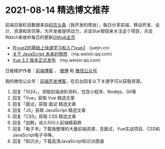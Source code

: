 # 2021-08-14 精选博文推荐

前端日报栏目数据来自[码农头条](https://toutiao.qdkfweb.cn/)（我开发的爬虫），每日分享前端、移动开发、设计、资源和资讯等，为开发者提供动力，点击Star按钮来关注这个项目，点击Watch来收听每日的更新[Github主页](https://github.com/kujian/frontendDaily)
* [在vue2的基础上快速学习和入门vue3](https://juejin.cn/post/6995845382005751815) （juejin.cn）
* [关于 JavaScript 未来的猜想](https://mp.weixin.qq.com/s?__biz=MzAxNDEwNjk5OQ==&mid=2650433240&idx=1&sn=af2c71d94431b028bceaba44cbb2437f) （mp.weixin.qq.com）
* [Vue 3.2 版本正式发布](https://mp.weixin.qq.com/s?__biz=Mzg2MzI0OTI0MA==&mid=2247485568&idx=1&sn=9297e7eeaca3274a0fd34f3a26447836) （mp.weixin.qq.com）

日报维护作者：[前端博客](https://qdkfweb.cn/) 、 [微博](http://weibo.com/kujian) 和 [微信公众号](https://open.weixin.qq.com/qr/code?username=caibaojian_com)

我的微信公众号：[前端开发博客](https://open.weixin.qq.com/qr/code?username=caibaojian_com)，在后台回复以下关键字可以获取资源。

1. 回复「1024」，领取前端进阶资料，包含小程序、Nodejs、Git等
2. 回复「Vue」获取 Vue 精选文章
3. 回复「面试」获取 面试 精选文章
4. 回复「JS」获取 JavaScript 精选文章
5. 回复「CSS」获取 CSS 精选文章
6. 回复「加群」进入500人前端精英群
7. 回复「电子书」下载我整理的大量前端资源，含面试、Vue实战项目、CSS和JavaScript电子书等。
8. 回复「知识点」下载高清JavaScript知识点图谱